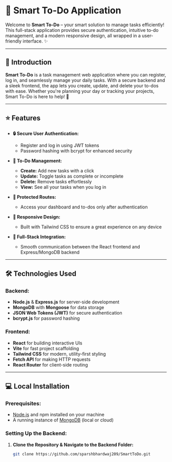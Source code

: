 # 🚀 Smart To-Do Application

Welcome to **Smart To-Do** 
– your smart solution to manage tasks efficiently! This full-stack application provides secure authentication, intuitive to-do management, and a modern responsive design, all wrapped in a user-friendly interface. ✨

---

## 📖 Introduction

**Smart To-Do** is a task management web application where you can register, log in, and seamlessly manage your daily tasks. With a secure backend and a sleek frontend, the app lets you create, update, and delete your to-dos with ease. Whether you're planning your day or tracking your projects, Smart To-Do is here to help! 💪

---

## ⭐ Features

- **🔒 Secure User Authentication:**  
  - Register and log in using JWT tokens  
  - Password hashing with bcrypt for enhanced security

- **📝 To-Do Management:**  
  - **Create:** Add new tasks with a click  
  - **Update:** Toggle tasks as complete or incomplete  
  - **Delete:** Remove tasks effortlessly  
  - **View:** See all your tasks when you log in

- **🔐 Protected Routes:**  
  - Access your dashboard and to-dos only after authentication

- **📱 Responsive Design:**  
  - Built with Tailwind CSS to ensure a great experience on any device

- **🔄 Full-Stack Integration:**  
  - Smooth communication between the React frontend and Express/MongoDB backend

---

## 🛠 Technologies Used

### Backend:
- **Node.js** & **Express.js** for server-side development  
- **MongoDB** with **Mongoose** for data storage  
- **JSON Web Tokens (JWT)** for secure authentication  
- **bcrypt.js** for password hashing

### Frontend:
- **React** for building interactive UIs  
- **Vite** for fast project scaffolding  
- **Tailwind CSS** for modern, utility-first styling  
- **Fetch API** for making HTTP requests  
- **React Router** for client-side routing

---

## 💻 Local Installation

### Prerequisites:
- [Node.js](https://nodejs.org/) and npm installed on your machine  
- A running instance of [MongoDB](https://www.mongodb.com/) (local or cloud)

### Setting Up the Backend:

1. **Clone the Repository & Navigate to the Backend Folder:**

   ```bash
   git clone https://github.com/sparshbhardwaj209/SmartToDo.git
   ```
 
 
 
